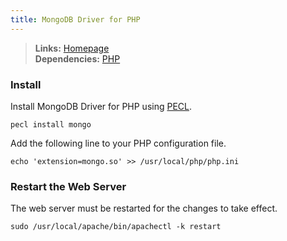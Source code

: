 ```yaml
---
title: MongoDB Driver for PHP
---
```



> **Links:** [Homepage](http://www.mongodb.org/display/DOCS/PHP+Language+Center)  
> **Dependencies:** [PHP](php.html)


### Install

Install MongoDB Driver for PHP using [PECL](http://pecl.php.net/).

	pecl install mongo

Add the following line to your PHP configuration file.
	
	echo 'extension=mongo.so' >> /usr/local/php/php.ini


### Restart the Web Server

The web server must be restarted for the changes to take effect.

	sudo /usr/local/apache/bin/apachectl -k restart
